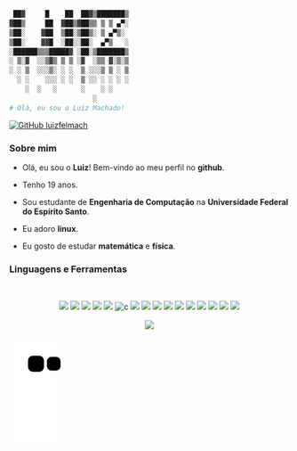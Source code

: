 ```bash
 ██▓     █    ██  ██▓▒███████▒
▓██▒     ██  ▓██▒▓██▒▒ ▒ ▒ ▄▀░
▒██░    ▓██  ▒██░▒██▒░ ▒ ▄▀▒░ 
▒██░    ▓▓█  ░██░░██░  ▄▀▒   ░
░██████▒▒▒█████▓ ░██░▒███████▒
░ ▒░▓  ░░▒▓▒ ▒ ▒ ░▓  ░▒▒ ▓░▒░▒
░ ░ ▒  ░░░▒░ ░ ░  ▒ ░░░▒ ▒ ░ ▒
  ░ ░    ░░░ ░ ░  ▒ ░░ ░ ░ ░ ░
    ░  ░   ░      ░    ░ ░    
                     ░        
# Olá, eu sou o Luiz Machado!
```
[![GitHub luizfelmach](https://img.shields.io/github/followers/luizfelmach?label=follow&style=social)](https://github.com/luizfelmach)

### **Sobre mim**

- Olá, eu sou o **Luiz**! Bem-vindo ao meu perfil no **github**.

- Tenho 19 anos.

- Sou estudante de **Engenharia de Computação** na **Universidade Federal do Espírito Santo**.

- Eu adoro **linux**.

- Eu gosto de estudar **matemática** e **física**.

### **Linguagens e Ferramentas**

<br/>

<p align="center">
  <img width="35px" src="https://cdn.jsdelivr.net/gh/devicons/devicon/icons/c/c-original.svg" />
  <img width="35px" src="https://cdn.jsdelivr.net/gh/devicons/devicon/icons/vim/vim-plain.svg" />
  <img width="35px" src="https://cdn.jsdelivr.net/gh/devicons/devicon/icons/cplusplus/cplusplus-original.svg" />
  <img width="35px" src="https://cdn.jsdelivr.net/gh/devicons/devicon/icons/python/python-original.svg" />
  <img width="35px" src="https://cdn.jsdelivr.net/gh/devicons/devicon/icons/javascript/javascript-original.svg" />
  <img width="35px" src="https://cdn.jsdelivr.net/gh/devicons/devicon/icons/docker/docker-plain-wordmark.svg" alt="c"/>
  <img width="35px" src="https://cdn.jsdelivr.net/gh/devicons/devicon/icons/git/git-original.svg" />
  <img width="35px" src="https://cdn.jsdelivr.net/gh/devicons/devicon/icons/github/github-original.svg" />
  <img width="35px" src="https://cdn.jsdelivr.net/gh/devicons/devicon/icons/linux/linux-plain.svg" />
  <img width="35px" src="https://cdn.jsdelivr.net/gh/devicons/devicon/icons/bash/bash-original.svg" />
  <img width="35px" src="https://cdn.jsdelivr.net/gh/devicons/devicon/icons/html5/html5-original.svg" />
  <img width="35px" src="https://cdn.jsdelivr.net/gh/devicons/devicon/icons/nodejs/nodejs-original.svg" />
  <img width="35px" src="https://cdn.jsdelivr.net/gh/devicons/devicon/icons/typescript/typescript-original.svg" />
  <img width="35px" src="https://cdn.jsdelivr.net/gh/devicons/devicon/icons/vscode/vscode-original.svg" />
  <img width="35px" src="https://cdn.jsdelivr.net/gh/devicons/devicon/icons/redhat/redhat-original.svg" />
  <img width="35px" src="https://cdn.jsdelivr.net/gh/devicons/devicon/icons/postgresql/postgresql-original.svg" />
 </p>

<p align='center'>
  <img align="center" height="175em" src="https://github-readme-stats.vercel.app/api/top-langs/?username=luizfelmach&layout=compact&langs_count=10&theme=dracula&card_width=400"/>
</p>

![Snake animation](https://github.com/luizfelmach/luizfelmach/blob/output/github-contribution-grid-snake.svg)
